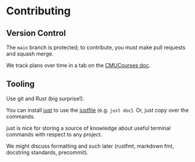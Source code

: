# Contributing

## Version Control

The `main` branch is protected; to contribute, you must make pull requests and squash merge.

We track plans over time in a tab on the [CMUCourses doc](https://docs.google.com/document/d/1H4uo0cL9VYcOD_I-Tu5CQJo2MYwYImrApvmu-9PsjRs/edit?tab=t.h4ukwmdtbp6i).

## Tooling

Use git and Rust (big surprise!).

You can install [just](https://github.com/casey/just) to use the [justfile](./justfile) (e.g. `just doc`). Or, just copy over the commands.

just is nice for storing a source of knowledge about useful terminal commands with respect to any project.

We might discuss formatting and such later (rustfmt, markdown fmt, docstring standards, precommit).

